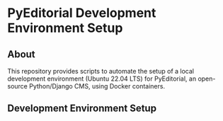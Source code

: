 # PyEditorial Development Environment Setup
## About
This repository provides scripts to automate the setup of a local development environment (Ubuntu 22.04 LTS) for PyEditorial, an open-source Python/Django CMS, using Docker containers.
## Development Environment Setup

